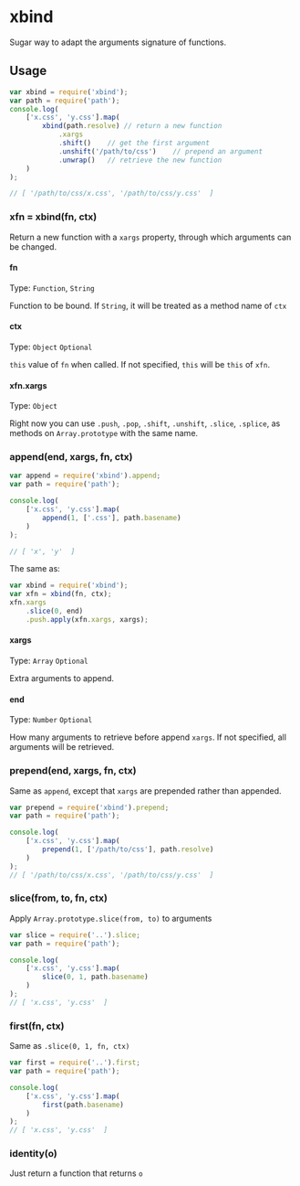 # xbind

Sugar way to adapt the arguments signature of functions.

## Usage

```javascript
var xbind = require('xbind');
var path = require('path');
console.log(
    ['x.css', 'y.css'].map(
        xbind(path.resolve) // return a new function
            .xargs
            .shift()    // get the first argument
            .unshift('/path/to/css')    // prepend an argument
            .unwrap()   // retrieve the new function
    )
);

// [ '/path/to/css/x.css', '/path/to/css/y.css'  ]
```

### xfn = xbind(fn, ctx)

Return a new function with a `xargs` property, through which arguments can be changed.

#### fn

Type: `Function`, `String`

Function to be bound. If `String`, it will be treated as a method name of `ctx`

#### ctx

Type: `Object`
`Optional`

`this` value of `fn` when called.
If not specified, `this` will be `this` of `xfn`.

#### xfn.xargs

Type: `Object`

Right now you can use `.push`, `.pop`, `.shift`, `.unshift`, `.slice`, `.splice`, as methods on `Array.prototype` with the same name.


### append(end, xargs, fn, ctx)

```javascript
var append = require('xbind').append;
var path = require('path');

console.log(
    ['x.css', 'y.css'].map(
        append(1, ['.css'], path.basename)
    )
);

// [ 'x', 'y'  ]

```

The same as:

```javascript
var xbind = require('xbind');
var xfn = xbind(fn, ctx);
xfn.xargs
    .slice(0, end)
    .push.apply(xfn.xargs, xargs);

```

#### xargs

Type: `Array`
`Optional`

Extra arguments to append.

#### end

Type: `Number`
`Optional`

How many arguments to retrieve before append `xargs`.
If not specified, all arguments will be retrieved.


### prepend(end, xargs, fn, ctx)

Same as `append`, except that `xargs` are prepended rather than appended.

```javascript
var prepend = require('xbind').prepend;
var path = require('path');

console.log(
    ['x.css', 'y.css'].map(
        prepend(1, ['/path/to/css'], path.resolve)
    )
);
// [ '/path/to/css/x.css', '/path/to/css/y.css'  ]

```

### slice(from, to, fn, ctx)

Apply `Array.prototype.slice(from, to)` to arguments

```javascript
var slice = require('..').slice;
var path = require('path');

console.log(
    ['x.css', 'y.css'].map(
        slice(0, 1, path.basename)
    )
);
// [ 'x.css', 'y.css'  ]

```

### first(fn, ctx)

Same as `.slice(0, 1, fn, ctx)`

```javascript
var first = require('..').first;
var path = require('path');

console.log(
    ['x.css', 'y.css'].map(
        first(path.basename)
    )
);
// [ 'x.css', 'y.css'  ]


```


### identity(o)

Just return a function that returns `o`

